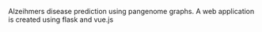 Alzeihmers disease prediction using pangenome graphs. A web application is created using flask and vue.js
